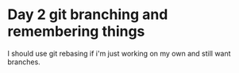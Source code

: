 # Day 2 git branching and remembering things
I should use git rebasing if i'm just working on my own and still 
want branches.